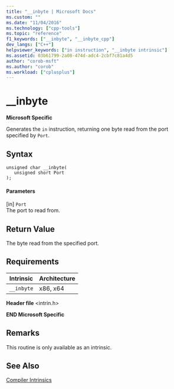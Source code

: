 ```yaml
---
title: "__inbyte | Microsoft Docs"
ms.custom: ""
ms.date: "11/04/2016"
ms.technology: ["cpp-tools"]
ms.topic: "reference"
f1_keywords: ["__inbyte", "__inbyte_cpp"]
dev_langs: ["C++"]
helpviewer_keywords: ["in instruction", "__inbyte intrinsic"]
ms.assetid: 03b61799-2a08-474d-adc4-2cbf7c81a4d5
author: "corob-msft"
ms.author: "corob"
ms.workload: ["cplusplus"]
---
```

# __inbyte
**Microsoft Specific**  
  
 Generates the `in` instruction, returning one byte read from the port specified by `Port`.  
  
## Syntax  
  
```  
unsigned char __inbyte(  
   unsigned short Port  
);  
```  
  
#### Parameters  
 [in] `Port`  
 The port to read from.  
  
## Return Value  
 The byte read from the specified port.  
  
## Requirements  
  
|Intrinsic|Architecture|  
|---------------|------------------|  
|`__inbyte`|x86, x64|  
  
 **Header file** \<intrin.h>  
  
**END Microsoft Specific**  
  
## Remarks  
 This routine is only available as an intrinsic.  
  
## See Also  
 [Compiler Intrinsics](../intrinsics/compiler-intrinsics.md)
